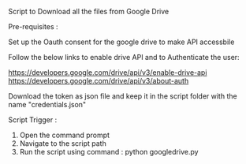 Script to Download all the files from Google Drive

Pre-requisites :  

Set up the Oauth consent for the google drive to make API accessbile

Follow the below links to enable drive API and to Authenticate the user:

https://developers.google.com/drive/api/v3/enable-drive-api
https://developers.google.com/drive/api/v3/about-auth

Download the token as json file and keep it in the script folder with the name "credentials.json"

Script Trigger :

1. Open the command prompt 
2. Navigate to the script path
3. Run the script using command : python googledrive.py


